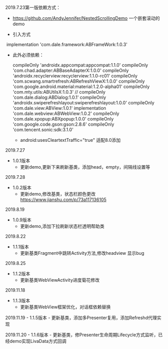 2019.7.23第一版依赖方式：

- https://github.com/AndyJennifer/NestedScrollingDemo 一个嵌套滚动的demo

- 引入方式

​  implementation 'com.dale.framework:ABFrameWork:1.0.3'

- 此外必须依赖：

    compileOnly 'androidx.appcompat:appcompat:1.1.0'
    compileOnly 'com.chad.adapter:ABBaseAdapterX:1.0.0'
    compileOnly 'androidx.recyclerview:recyclerview:1.1.0-rc01'
    compileOnly 'com.scwang.smartrefresh:ABRefreshViewX:1.0.0'
    compileOnly 'com.google.android.material:material:1.2.0-alpha01'
    compileOnly 'com.mty.utils:ABUtilsX:1.0.3'
//    compileOnly 'com.dale.dialog:ABDialog:1.0.1'
    compileOnly 'androidx.swiperefreshlayout:swiperefreshlayout:1.0.0'
    compileOnly 'com.dale.view:ABView:1.0.1'
    implementation 'com.dale.webview:ABWebView:1.0.2'
    compileOnly 'com.dale.xpopup:ABXpopup:1.0.0'
    compileOnly 'com.google.code.gson:gson:2.8.6'
    compileOnly 'com.tencent.sonic:sdk:3.1.0'


  - android:usesCleartextTraffic="true" 适配8.0添加

2019.7.27

- 1.0.1版本
  - 更新demo,更新下来刷新基类，添加head，empty，间隔线设置等

2019.7.28
- 1.0.2版本
  - 更新demo,修改基类，状态栏颜色更改   https://www.jianshu.com/p/73a117136105

2019.8.19
- 1.0.9版本
  - 更新demo,添加下拉刷新状态栏透明帮助类

2019.8.22
- 1.1.1版本
  - 更新基类Fragment中跳转Activity方法,修改headview 显示bug

2019.8.25
- 1.1.2版本
  - 更新基类WebViewActivity进度菊花修改

2019.11.18
 - 1.1.3版本
   - 更新基类WebView框架优化，对话框依赖替换

2019.11.19
    - 1.1.5版本
      - 更新基类，添加多Presenter复用，添加Refreshd代理实现

2019.11.20
    - 1.1.6版本
      - 更新基类，修Presenter生命周期Lifecycle方式监听，已经demo实现LivaData方式回调